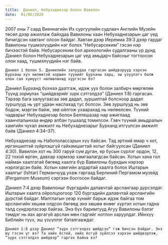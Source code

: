 ```yaml
---
title:  Даниел, Небухаднезар болон Вавилон
date:  01/06/2020
---
```


2007 оны 7 сард Виеннагийн Их сургуулийн судлаач Английн Музейн төсөл дээр ажиллаж байхдаа Вавилоны хаан Небухаднезарын цаг үед бичигдсэн хавтанг олсон байдаг. Хавтан дээр Иеремиа 39:3 дээр гардаг Вавилоны түшмэлүүдийн нэг болох “Небусарсеким” гэсэн нэр бичээстэй байв. Небусарсеким бол археологийн судалгааны үр дүнд Даниел болон Небухаднезарын цаг үед амьдарч байсныг тогтоосон олон хаад, түшмэлүүдийн нэг байв.

`Даниел 1 болон 5. Даниелийн залуудаа гаргасан шийдвэрүүд хэрхэн Бурханы хүч нөлөөтэй хоршин түүнийг Бурханы зарц, эш үзүүлэгч болж олон сая хүмүүст нөлөөлөхөд хүргэсэн бэ?`

Даниел Бурханд бүхнээ даатгаж, идэж уух болон залбирч мөргөлөө Түүнд зориулах “шийдвэрийг зүрх сэтгэлдээ” (Даниел 1:8) гаргасан. Тэрээр бага залуугаасаа зөв дадал, зуршилтай болсноор дадал зуршлууд нь урт удаан наслахад тус болсон. Зөв зуршлууд нь зөв бодож, мэргэн байж, зөв ойлгож ухаарахад нь нөлөөлсөн. Түүний чадварыг Небухаднезар болон Белтешазар нар ажиглаад хаанчлалынхаа өндөр албан тушаалд томилсон. Гэвч түүний амьдралын хамгийн чухал амжилт нь Небухаднезарыг Бурханд итгүүлсэн амжилт байв (Даниел 4:34–37).

Небухаднезар нь Набополассарын хүү байсан. Тэд эртний ямар ч хот, иргэншилтэй зүйрлэшгүй гайхамшигтай хотыг байгуулсан (Даниел 4:30). Вавилон хот нь 300 гаруй сүм дуган, ер бусын сүрлэг ордон, 12, 22 тохой өргөн, давхар хэрмээр хамгаалагдсан байсан. Хотын хана гол найман хаалгатай бөгөөд хаалга бүр Вавилоны бурхдын нэрээр нэрлэгдсэн байв. Хотын хамгийн алдартай хаалга болох Иштарын хаалгыг (Ishtar) Германчууд ухаж гаргаад Берлиний Пергамом музейд (Pergamom Museum) сэргээн босгосон байдаг.

Даниел 7:4 дээр Вавилоныг бүргэдийн далавчтай арслангаар дүрсэлдэг. Иштарын хаалга ойролцоогоор 120 бүргэдийн далавчтай арслангийн дүрстэй байдаг. Малтлагын үеэр хүнийг барьж идэж байгаа том арслангийн хөшөө олдсон бөгөөд энэ хөшөө өнөөг хүртэл хотын гадна талд сүндэрлэсээр байгаа. Энэ бүх баримтууд Агуу Вавилоны бэлэг тэмдэг нь яах аргагүй арслан мөн гэдгийг нотлон харуулдаг. Ийнхүү Библийн түүх, эш үзүүллэг баталгааждаг.

`Даниел 1:8 дээр Даниел “зүрх сэтгэлдээ шийдсэн” гэж бичсэн байдаг. Энэ юу гэсэн үг вэ? Та хийх ёстой, хийх ёсгүй зүйлсээ хэрхэн шийдвэрлэж, “зүрх сэтгэлдээ шийдвэр” гаргах байна вэ?`